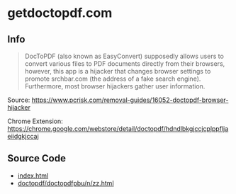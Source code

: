 # getdoctopdf.com

## Info

> DocToPDF (also known as EasyConvert) supposedly allows users to convert various files to PDF documents directly from their browsers, however, this app is a hijacker that changes browser settings to promote srchbar.com (the address of a fake search engine). Furthermore, most browser hijackers gather user information.

Source: https://www.pcrisk.com/removal-guides/16052-doctopdf-browser-hijacker

Chrome Extension: https://chrome.google.com/webstore/detail/doctopdf/hdndlbkgjccjcplppfljaeiidgkjccaj

## Source Code

- [index.html](./src/index.html)
- [doctopdf/doctopdfpbu/n/zz.html](./src/doctopdf/doctopdfpbu/n/zz.html)
